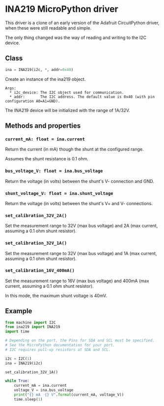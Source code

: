 # INA219 MicroPython driver

This driver is a clone of an early version of the Adafruit CircuitPython driver, when these were still readable and simple.

The only thing changed was the way of reading and writing to the I2C device.

## Class

```python
ina = INA219(i2c, *, addr=0x40)
```

Create an instance of the ina219 object. 

```
Args:
  * i2c_device: The I2C object used for communication.
  * addr:       The I2C address. The default value is 0x40 (with pin configuration A0=A1=GND).
```

The INA219 device will be initialized with the range of 1A/32V.

## Methods and properties

### `current_mA: float = ina.current`

Return the current (in mA) though the shunt at the configured range.

Assumes the shunt resistance is 0.1 ohm.

### `bus_voltage_V: float = ina.bus_voltage`

Return the voltage (in volts) between the shunt's V- connection and GND.

### `shunt_voltage_V: float = ina.shunt_voltage`

Return the voltage (in volts) between the shunt's V+ and V- connections.

### `set_calibration_32V_2A()`

Set the measurement range to 32V (max bus voltage) and 2A (max current, assuming a 0.1 ohm shunt resistor).

### `set_calibration_32V_1A()`

Set the measurement range to 32V (max bus voltage) and 1A (max current, assuming a 0.1 ohm shunt resistor).

### `set_calibration_16V_400mA()`

Set the measurement range to 16V (max bus voltage) and 400mA (max current, assuming a 0.1 ohm shunt resistor).

In this mode, the maximum shunt voltage is 40mV.

## Example

```python
from machine import I2C
from ina219 import INA219
import time

# Depending on the port, the Pins for SDA and SCL must be specified.
# See the MicroPython documentation for your port.
# I2C requires pull-up resistors at SDA and SCL.

i2c = I2C(1)
ina = INA219(i2c)

set_calibration_32V_1A()

while True:
    current_mA = ina.current
    voltage_V = ina.bus_voltage
    print("{} mA  {} V".format(current_mA, voltage_V))
    time.sleep(1)
```
